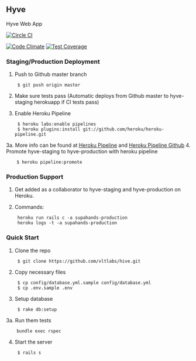 ## Hyve
Hyve Web App

[![Circle CI](https://circleci.com/gh/vltlabs/hive.svg?style=svg)](https://circleci.com/gh/vltlabs/hive)

[![Code Climate](https://codeclimate.com/repos/54c0634ce30ba05cb80022e0/badges/65585822f6771e3da492/gpa.svg)](https://codeclimate.com/repos/54c0634ce30ba05cb80022e0/feed)
[![Test Coverage](https://codeclimate.com/repos/54c0634ce30ba05cb80022e0/badges/65585822f6771e3da492/coverage.svg)](https://codeclimate.com/repos/54c0634ce30ba05cb80022e0/coverage)

### Staging/Production Deployment
1. Push to Github master branch

        $ git push origin master

2. Make sure tests pass (Automatic deploys from Github master to hyve-staging herokuapp if CI tests pass)
3. Enable Heroku Pipeline

        $ heroku labs:enable pipelines
        $ heroku plugins:install git://github.com/heroku/heroku-pipeline.git

3a. More info can be found at [Heroku Pipeline](https://devcenter.heroku.com/articles/labs-pipelines) and [Heroku Pipeline Github](https://github.com/heroku/heroku-pipeline) 
4. Promote hyve-staging to hyve-production with heroku pipeline

        $ heroku pipeline:promote


### Production Support
1. Get added as a collaborator to hyve-staging and hyve-production on Heroku.
2. Commands:

        heroku run rails c -a supahands-production
        heroku logs -t -a supahands-production


### Quick Start

1. Clone the repo

        $ git clone https://github.com/vltlabs/hive.git


2. Copy necessary files

        $ cp config/database.yml.sample config/database.yml
        $ cp .env.sample .env


3. Setup database

        $ rake db:setup


3a. Run them tests

        bundle exec rspec

4. Start the server

        $ rails s

